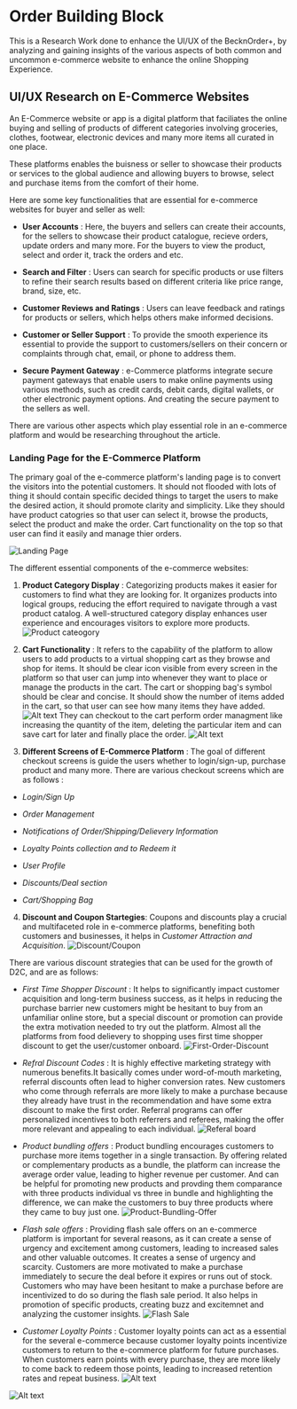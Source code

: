 # Order Building Block
This is a Research Work done to enhance the UI/UX of the BecknOrder+, by analyzing and gaining insights of the various aspects of both common and uncommon e-commerce website to enhance the online Shopping Experience.

## UI/UX Research on E-Commerce Websites
An E-Commerce website or app is a digital platform that faciliates the online buying and selling of products of different categories involving groceries, clothes, footwear, electronic devices and many more items all curated in one place.

These platforms enables the buisness or seller to showcase their products or services to the global audience and allowing buyers to browse, select and purchase items from the comfort of their home.

Here are some key functionalities that are essential for e-commerce websites for buyer and seller as well:

- **User Accounts** : Here, the buyers and sellers can  create their accounts, for the sellers to showcase their product catalogue, recieve orders, update orders and many more. For the buyers to view the product, select and order it, track the orders and etc.

- **Search and Filter** :  Users can search for specific products or use filters to refine their search results based on different criteria like price range, brand, size, etc.

- **Customer Reviews and Ratings** : Users can leave feedback and ratings for products or sellers, which helps others make informed decisions.

- **Customer or Seller Support** : To provide the smooth experience its essential to provide the support to customers/sellers on their concern or complaints  through chat, email, or phone to address them.

- **Secure Payment Gateway** : e-Commerce platforms integrate secure payment gateways that enable users to make online payments using various methods, such as credit cards, debit cards, digital wallets, or other electronic payment options. And creating the secure payment to the sellers as well.

There are various other aspects which play essential role in an e-commerce platform and would be researching throughout the article.


### Landing Page for the E-Commerce Platform

The primary goal of the e-commerce platform's landing page is to convert the visitors into the potential customers. It should not flooded with lots of thing it should contain specific decided things to target the users to make the desired action, it should promote clarity and simplicity.
Like they should have product catogries so that user can select it, browse the products, select the product and make the order. Cart functionality on the top so that user can find it easily and manage thier orders.

![Landing Page](assets/image.png)

The different essential components of the e-commerce websites:

1. **Product Category Display** : Categorizing products makes it easier for customers to find what they are looking for. It organizes products into logical groups, reducing the effort required to navigate through a vast product catalog. A well-structured category display enhances user experience and encourages visitors to explore more products. 
![Product cateogory](assets/Product-Category-Display.png)


1. **Cart Functionality** : It refers to the capability of the platform to allow users to add products to a virtual shopping cart as they browse and shop for items. It should be clear icon visible from every screen in the platform so that user can jump into whenever they want to place or manage the products in the cart. The cart or shopping bag's symbol should be clear and concise. It should show the number of items added in the cart, so that user can see how many items they have added.
![Alt text](assets/Cart.png)
They can checkout to the cart perform order managment like increasing the quantity of the item, deleting the particular item and can save cart for later and finally place the order.
![Alt text](assets/Functions.png)


1. **Different Screens of E-Commerce Platform** : The goal of different checkout screens is guide the users whether to login/sign-up, purchase product and many more. There are various checkout screens which are as follows : 
- _Login/Sign Up_ 

- _Order Management_

- _Notifications of Order/Shipping/Delievery Information_

- _Loyalty Points collection and to Redeem it_

- _User Profile_

- _Discounts/Deal section_

- _Cart/Shopping Bag_





4. **Discount and Coupon Startegies**: Coupons and discounts play a crucial and multifaceted role in e-commerce platforms, benefiting both customers and businesses, it helps in _Customer Attraction and Acquisition_.
![Discount/Coupon](assets/discount.png)

There are various discount strategies that can be used for the growth of D2C, and are as follows:

- _First Time Shopper Discount_ : It helps to  significantly impact customer acquisition and long-term business success, as it helps in reducing the purchase barrier new customers might be hesitant to buy from an unfamiliar online store, but a special discount or promotion can provide the extra motivation needed to try out the platform. Almost all the platforms from food delievery to shopping uses first time shopper discount to get the user/customer onboard.
![First-Order-Discount](assets/first.png)

- _Refral Discount Codes_ : It is highly effective marketing strategy with numerous benefits.It basically comes under word-of-mouth marketing, referral discounts often lead to higher conversion rates. New customers who come through referrals are more likely to make a purchase because they already have trust in the recommendation and have some extra discount to make the first order. Referral programs can offer personalized incentives to both referrers and referees, making the offer more relevant and appealing to each individual.
![Referal board](assets/Refral-Program.png)

- _Product bundling offers_ : Product bundling encourages customers to purchase more items together in a single transaction. By offering related or complementary products as a bundle, the platform can increase the average order value, leading to higher revenue per customer. And can be helpful for promoting new products and provding them comparance with three products individual vs three in bundle and highlighting the difference, we can make the customers to buy three products where they came to buy just one.
![Product-Bundling-Offer](assets/Product-Bundling.png)

- _Flash sale offers_ : Providing flash sale offers on an e-commerce platform is important for several reasons, as it can create a sense of urgency and excitement among customers, leading to increased sales and other valuable outcomes. It creates a sense of urgency and scarcity. Customers are more motivated to make a purchase immediately to secure the deal before it expires or runs out of stock. Customers who may have been hesitant to make a purchase before are incentivized to do so during the flash sale period. It also helps in promotion of specific products, creating buzz and excitemnet and analyzing the customer insights.
![Flash Sale](assets/Flash-Sale.png)

- _Customer Loyalty Points_ : Customer loyalty points can act as a essential for the several e-commerce because customer loyalty points incentivize customers to return to the e-commerce platform for future purchases. When customers earn points with every purchase, they are more likely to come back to redeem those points, leading to increased retention rates and repeat business.
![Alt text](assets/Loyalty.png)


![Alt text](image-1.png)





















